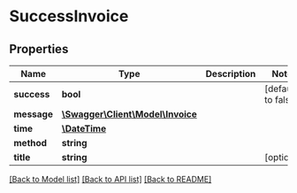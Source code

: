 # SuccessInvoice

## Properties
Name | Type | Description | Notes
------------ | ------------- | ------------- | -------------
**success** | **bool** |  | [default to false]
**message** | [**\Swagger\Client\Model\Invoice**](Invoice.md) |  | 
**time** | [**\DateTime**](\DateTime.md) |  | 
**method** | **string** |  | 
**title** | **string** |  | [optional] 

[[Back to Model list]](../README.md#documentation-for-models) [[Back to API list]](../README.md#documentation-for-api-endpoints) [[Back to README]](../README.md)


